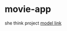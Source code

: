 # movie-app
she think project
<a href="https://app.eraser.io/workspace/Pr89SJ0bcYPwpqXjbpBX?origin=share&elements=93j1Moo9VloL_khZHxavfA"> model link </a>
